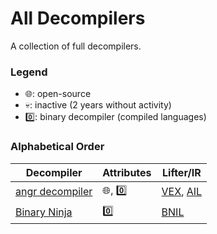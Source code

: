 # All Decompilers
A collection of full decompilers.

### Legend

- 🌐: open-source
- 💀: inactive (2 years without activity)
- 0️⃣: binary decompiler (compiled languages)

### Alphabetical Order

| Decompiler | Attributes | Lifter/IR |
|------------|------------|-----------|
| [angr decompiler](https://github.com/angr/angr/tree/master/angr/analyses/decompiler) | 🌐, 0️⃣ | [VEX](https://github.com/angr/vex/tree/8f48c00eadbb31d379b829c01792a9c4a21636d4), [AIL](https://github.com/angr/ailment) | 
| [Binary Ninja](https://binary.ninja/) | 0️⃣ | [BNIL](https://docs.binary.ninja/dev/bnil-llil.html) |

